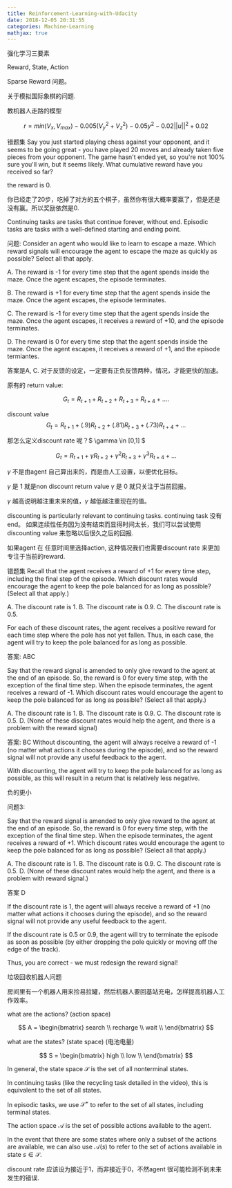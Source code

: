 ```yaml
---
title: Reinforcement-Learning-with-Udacity
date: 2018-12-05 20:31:55
categories: Machine-Learning
mathjax: true
---
```



强化学习三要素

Reward, State, Action

Sparse Reward 问题。

关于模拟国际象棋的问题.

教机器人走路的模型

$$ r = min(V_x, V_{max}) - 0.005(V_y^2 + V_z^2) - 0.05y^2 - 0.02||u||^2 + 0.02$$

错题集
Say you just started playing chess against your opponent, and it seems to be going great - you have played 20 moves and already taken five pieces from your opponent. The game hasn't ended yet, so you're not 100% sure you'll win, but it seems likely. What cumulative reward have you received so far?

the reward is 0.

你已经走了20步，吃掉了对方的五个棋子，虽然你有很大概率要赢了，但是还是没有赢。所以奖励依然是0.

Continuing tasks are tasks that continue forever, without end.
Episodic tasks are tasks with a well-defined starting and ending point.

问题:
Consider an agent who would like to learn to escape a maze. Which reward signals will encourage the agent to escape the maze as quickly as possible? Select all that apply.

A. The reward is -1 for every time step that the agent spends inside the maze. Once the agent escapes, the episode terminates.

B. The reward is +1 for every time step that the agent spends inside the maze. Once the agent escapes, the episode terminates.

C. The reward is -1 for every time step that the agent spends inside the maze. Once the agent escapes, it receives a reward of +10, and the episode terminates.

D. The reward is 0 for every time step that the agent spends inside the maze. Once the agent escapes, it receives a reward of +1, and the episode termiantes.

答案是A, C. 对于反馈的设定，一定要有正负反馈两种，情况，才能更快的加速。


原有的 return value:

$$ G_t = R_{t+1} + R_{t+2} + R_{t+3} + R_{t+4} + .... $$

discount value
$$ G_t = R_{t+1} + (.9)R_{t+2} + (.81)R_{t+3} + (.73)R_{t+4} + ... $$

那怎么定义discount rate 呢？$ \gamma \in [0,1] $

$$ G_t = R_{t+1} + \gamma R_{t+2} + \gamma^2R_{t+3} + \gamma^3R_{t+4} + ... $$

$\gamma$ 不是由agent 自己算出来的，而是由人工设置，以便优化目标。

$\gamma$ 是 1 就是non discount return value
$\gamma$ 是 0 就只关注于当前回报。

$\gamma$ 越高说明越注重未来的值，$\gamma$ 越低越注重现在的值。

discounting is particularly relevant to continuing tasks. continuing task 没有end。 如果连续性任务因为没有结束而显得时间太长，我们可以尝试使用discounting value 来忽略以后很久之后的回报.

如果agent 在 任意时间里选择action, 这种情况我们也需要discount rate 来更加专注于当前的reward.

错题集
Recall that the agent receives a reward of +1 for every time step, including the final step of the episode. Which discount rates would encourage the agent to keep the pole balanced for as long as possible? (Select all that apply.)

A. The discount rate is 1.
B. The discount rate is 0.9.
C. The discount rate is 0.5.

For each of these discount rates, the agent receives a positive reward for each time step where the pole has not yet fallen. Thus, in each case, the agent will try to keep the pole balanced for as long as possible.

答案: ABC

Say that the reward signal is amended to only give reward to the agent at the end of an episode. So, the reward is 0 for every time step, with the exception of the final time step. When the episode terminates, the agent receives a reward of -1. Which discount rates would encourage the agent to keep the pole balanced for as long as possible? (Select all that apply.)

A. The discount rate is 1.
B. The discount rate is 0.9.
C. The discount rate is 0.5.
D. (None of these discount rates would help the agent, and there is a problem with the reward signal)

答案: BC
 Without discounting, the agent will always receive a reward of -1 (no matter what actions it chooses during the episode), and so the reward signal will not provide any useful feedback to the agent.

With discounting, the agent will try to keep the pole balanced for as long as possible, as this will result in a return that is relatively less negative.

负的更小

问题3:

Say that the reward signal is amended to only give reward to the agent at the end of an episode. So, the reward is 0 for every time step, with the exception of the final time step. When the episode terminates, the agent receives a reward of +1. Which discount rates would encourage the agent to keep the pole balanced for as long as possible? (Select all that apply.)

A. The discount rate is 1.
B. The discount rate is 0.9.
C. The discount rate is 0.5.
D. (None of these discount rates would help the agent, and there is a problem with reward signal.)

答案 D


If the discount rate is 1, the agent will always receive a reward of +1 (no matter what actions it chooses during the episode), and so the reward signal will not provide any useful feedback to the agent.

If the discount rate is 0.5 or 0.9, the agent will try to terminate the episode as soon as possible (by either dropping the pole quickly or moving off the edge of the track).

Thus, you are correct - we must redesign the reward signal!

垃圾回收机器人问题

房间里有一个机器人用来捡易拉罐，然后机器人要回基站充电，怎样提高机器人工作效率。

what are the actions? (action space)

$$ 
A =
\begin{bmatrix}
	search \\
	recharge \\
	wait \\
\end{bmatrix}
$$

what are the states? (state space) (电池电量)

$$ 
S = 
\begin{bmatrix}
        high \\
        low  \\
\end{bmatrix}
$$

In general, the state space $\mathcal{S}$ is the set of all nonterminal states.

In continuing tasks (like the recycling task detailed in the video), this is equivalent to the set of all states.

In episodic tasks, we use $\mathcal{S}^+$ to refer to the set of all states, including terminal states.

The action space $\mathcal{A}$ is the set of possible actions available to the agent.

In the event that there are some states where only a subset of the actions are available, we can also use $\mathcal{A}(s)$ to refer to the set of actions available in state $s\in\mathcal{S}$.

discount rate 应该设为接近于1，而非接近于0，不然agent 很可能检测不到未来发生的错误.

